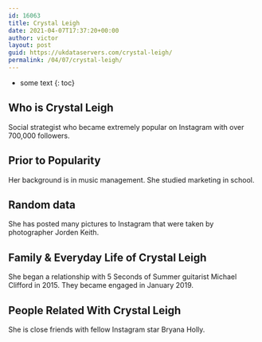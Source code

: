 ```yaml
---
id: 16063
title: Crystal Leigh
date: 2021-04-07T17:37:20+00:00
author: victor
layout: post
guid: https://ukdataservers.com/crystal-leigh/
permalink: /04/07/crystal-leigh/
---
```


* some text
{: toc}


## Who is Crystal Leigh



Social strategist who became extremely popular on Instagram with over 700,000 followers. 

                
                
                
## Prior to Popularity



Her background is in music management. She studied marketing in school. 

                
                
                
## Random data



She has posted many pictures to Instagram that were taken by photographer Jorden Keith. 

                
                
                
## Family & Everyday Life of Crystal Leigh



She began a relationship with 5 Seconds of Summer guitarist Michael Clifford in 2015. They became engaged in January 2019.

                
                
                
## People Related With Crystal Leigh



She is close friends with fellow Instagram star Bryana Holly. 

                
              
            
          
          
          